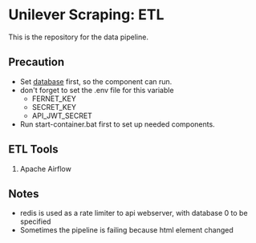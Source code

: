 # Unilever Scraping: ETL
This is the repository for the data pipeline.

## Precaution
- Set [database](https://github.com/willyyeremi/unilever-scrapper-database) first, so the component can run.
- don't forget to set the .env file for this variable
  - FERNET_KEY
  - SECRET_KEY
  - API_JWT_SECRET
- Run start-container.bat first to set up needed components.

## ETL Tools
1. Apache Airflow

## Notes
- redis is used as a rate limiter to api webserver, with database 0 to be specified
- Sometimes the pipeline is failing because html element changed
